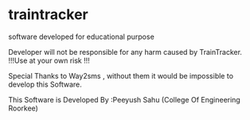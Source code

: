 # traintracker
software developed for educational purpose 

Developer will not be responsible for any harm caused by TrainTracker.
!!!Use at your own risk  !!!

Special Thanks to Way2sms , without them it would be impossible to develop this Software. 

This Software is Developed By :Peeyush Sahu (College Of Engineering Roorkee)


